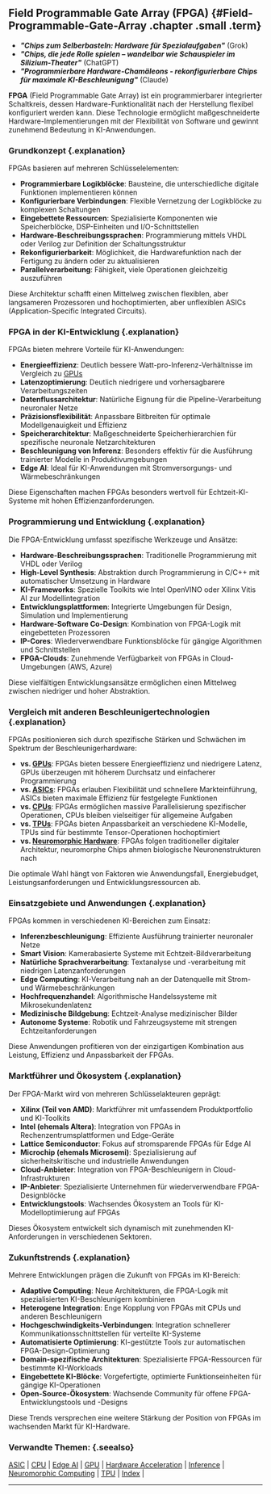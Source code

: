 ## Field Programmable Gate Array (FPGA) {#Field-Programmable-Gate-Array .chapter .small .term}

- ***"Chips zum Selberbasteln: Hardware für Spezialaufgaben"*** (Grok)
- ***"Chips, die jede Rolle spielen – wandelbar wie Schauspieler im Silizium-Theater"***  (ChatGPT)
- ***"Programmierbare Hardware-Chamäleons - rekonfigurierbare Chips für maximale KI-Beschleunigung"***  (Claude)

**FPGA** (Field Programmable Gate Array) ist ein programmierbarer integrierter Schaltkreis, dessen Hardware-Funktionalität nach der Herstellung flexibel konfiguriert werden kann.
Diese Technologie ermöglicht maßgeschneiderte Hardware-Implementierungen mit der Flexibilität von Software und gewinnt zunehmend Bedeutung in KI-Anwendungen.

### Grundkonzept {.explanation}

FPGAs basieren auf mehreren Schlüsselelementen:

- **Programmierbare Logikblöcke**: Bausteine, die unterschiedliche digitale Funktionen implementieren können
- **Konfigurierbare Verbindungen**: Flexible Vernetzung der Logikblöcke zu komplexen Schaltungen
- **Eingebettete Ressourcen**: Spezialisierte Komponenten wie Speicherblöcke, DSP-Einheiten und I/O-Schnittstellen
- **Hardware-Beschreibungssprachen**: Programmierung mittels VHDL oder Verilog zur Definition der Schaltungsstruktur
- **Rekonfigurierbarkeit**: Möglichkeit, die Hardwarefunktion nach der Fertigung zu ändern oder zu aktualisieren
- **Parallelverarbeitung**: Fähigkeit, viele Operationen gleichzeitig auszuführen

Diese Architektur schafft einen Mittelweg zwischen flexiblen, aber langsameren Prozessoren und hochoptimierten, aber unflexiblen ASICs (Application-Specific Integrated Circuits).

### FPGA in der KI-Entwicklung {.explanation}

FPGAs bieten mehrere Vorteile für KI-Anwendungen:

- **Energieeffizienz**: Deutlich bessere Watt-pro-Inferenz-Verhältnisse im Vergleich zu [GPUs](#GPU)
- **Latenzoptimierung**: Deutlich niedrigere und vorhersagbarere Verarbeitungszeiten
- **Datenflussarchitektur**: Natürliche Eignung für die Pipeline-Verarbeitung neuronaler Netze
- **Präzisionsflexibilität**: Anpassbare Bitbreiten für optimale Modellgenauigkeit und Effizienz
- **Speicherarchitektur**: Maßgeschneiderte Speicherhierarchien für spezifische neuronale Netzarchitekturen
- **Beschleunigung von Inferenz**: Besonders effektiv für die Ausführung trainierter Modelle in Produktivumgebungen
- **Edge AI**: Ideal für KI-Anwendungen mit Stromversorgungs- und Wärmebeschränkungen

Diese Eigenschaften machen FPGAs besonders wertvoll für Echtzeit-KI-Systeme mit hohen Effizienzanforderungen.

### Programmierung und Entwicklung {.explanation}

Die FPGA-Entwicklung umfasst spezifische Werkzeuge und Ansätze:

- **Hardware-Beschreibungssprachen**: Traditionelle Programmierung mit VHDL oder Verilog
- **High-Level Synthesis**: Abstraktion durch Programmierung in C/C++ mit automatischer Umsetzung in Hardware
- **KI-Frameworks**: Spezielle Toolkits wie Intel OpenVINO oder Xilinx Vitis AI zur Modellintegration
- **Entwicklungsplattformen**: Integrierte Umgebungen für Design, Simulation und Implementierung
- **Hardware-Software Co-Design**: Kombination von FPGA-Logik mit eingebetteten Prozessoren
- **IP-Cores**: Wiederverwendbare Funktionsblöcke für gängige Algorithmen und Schnittstellen
- **FPGA-Clouds**: Zunehmende Verfügbarkeit von FPGAs in Cloud-Umgebungen (AWS, Azure)

Diese vielfältigen Entwicklungsansätze ermöglichen einen Mittelweg zwischen niedriger und hoher Abstraktion.

### Vergleich mit anderen Beschleunigertechnologien {.explanation}

FPGAs positionieren sich durch spezifische Stärken und Schwächen im Spektrum der Beschleunigerhardware:

- **vs. [GPUs](#GPU)**: FPGAs bieten bessere Energieeffizienz und niedrigere Latenz, GPUs überzeugen mit höherem Durchsatz und einfacherer Programmierung
- **vs. [ASICs](#ASIC)**: FPGAs erlauben Flexibilität und schnellere Markteinführung, ASICs bieten maximale Effizienz für festgelegte Funktionen
- **vs. [CPUs](#CPU)**: FPGAs ermöglichen massive Parallelisierung spezifischer Operationen, CPUs bleiben vielseitiger für allgemeine Aufgaben
- **vs. [TPUs](#TPU)**: FPGAs bieten Anpassbarkeit an verschiedene KI-Modelle, TPUs sind für bestimmte Tensor-Operationen hochoptimiert
- **vs. [Neuromorphic Hardware](#Neuromorphic-Computing)**: FPGAs folgen traditioneller digitaler Architektur, neuromorphe Chips ahmen biologische Neuronenstrukturen nach

Die optimale Wahl hängt von Faktoren wie Anwendungsfall, Energiebudget, Leistungsanforderungen und Entwicklungsressourcen ab.

### Einsatzgebiete und Anwendungen {.explanation}

FPGAs kommen in verschiedenen KI-Bereichen zum Einsatz:

- **Inferenzbeschleunigung**: Effiziente Ausführung trainierter neuronaler Netze
- **Smart Vision**: Kamerabasierte Systeme mit Echtzeit-Bildverarbeitung
- **Natürliche Sprachverarbeitung**: Textanalyse und -verarbeitung mit niedrigen Latenzanforderungen
- **Edge Computing**: KI-Verarbeitung nah an der Datenquelle mit Strom- und Wärmebeschränkungen
- **Hochfrequenzhandel**: Algorithmische Handelssysteme mit Mikrosekundenlatenz
- **Medizinische Bildgebung**: Echtzeit-Analyse medizinischer Bilder
- **Autonome Systeme**: Robotik und Fahrzeugsysteme mit strengen Echtzeitanforderungen

Diese Anwendungen profitieren von der einzigartigen Kombination aus Leistung, Effizienz und Anpassbarkeit der FPGAs.

### Marktführer und Ökosystem {.explanation}

Der FPGA-Markt wird von mehreren Schlüsselakteuren geprägt:

- **Xilinx (Teil von AMD)**: Marktführer mit umfassendem Produktportfolio und KI-Toolkits
- **Intel (ehemals Altera)**: Integration von FPGAs in Rechenzentrumsplattformen und Edge-Geräte
- **Lattice Semiconductor**: Fokus auf stromsparende FPGAs für Edge AI
- **Microchip (ehemals Microsemi)**: Spezialisierung auf sicherheitskritische und industrielle Anwendungen
- **Cloud-Anbieter**: Integration von FPGA-Beschleunigern in Cloud-Infrastrukturen
- **IP-Anbieter**: Spezialisierte Unternehmen für wiederverwendbare FPGA-Designblöcke
- **Entwicklungstools**: Wachsendes Ökosystem an Tools für KI-Modelloptimierung auf FPGAs

Dieses Ökosystem entwickelt sich dynamisch mit zunehmenden KI-Anforderungen in verschiedenen Sektoren.

### Zukunftstrends {.explanation}

Mehrere Entwicklungen prägen die Zukunft von FPGAs im KI-Bereich:

- **Adaptive Computing**: Neue Architekturen, die FPGA-Logik mit spezialisierten KI-Beschleunigern kombinieren
- **Heterogene Integration**: Enge Kopplung von FPGAs mit CPUs und anderen Beschleunigern
- **Hochgeschwindigkeits-Verbindungen**: Integration schnellerer Kommunikationsschnittstellen für verteilte KI-Systeme
- **Automatisierte Optimierung**: KI-gestützte Tools zur automatischen FPGA-Design-Optimierung
- **Domain-spezifische Architekturen**: Spezialisierte FPGA-Ressourcen für bestimmte KI-Workloads
- **Eingebettete KI-Blöcke**: Vorgefertigte, optimierte Funktionseinheiten für gängige KI-Operationen
- **Open-Source-Ökosystem**: Wachsende Community für offene FPGA-Entwicklungstools und -Designs

Diese Trends versprechen eine weitere Stärkung der Position von FPGAs im wachsenden Markt für KI-Hardware.

### Verwandte Themen: {.seealso}

[ASIC](#ASIC) |
[CPU](#CPU) |
[Edge AI](#Edge-AI) |
[GPU](#GPU) |
[Hardware Acceleration](#Hardware-Acceleration) |
[Inference](#Inference) |
[Neuromorphic Computing](#Neuromorphic-Computing) |
[TPU](#TPU) |
[Index](#Index) |

----


